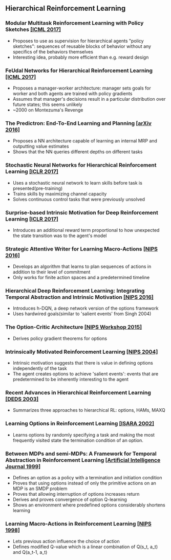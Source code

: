 ## Hierarchical Reinforcement Learning

### Modular Multitask Reinforcement Learning with Policy Sketches [[ICML 2017]](https://arxiv.org/pdf/1611.01796.pdf)
  - Proposes to use as supervision for hierarchical agents "policy sketches": sequences of reusable blocks of behavior without any specifics of the behaviors themselves
  - Interesting idea, probably more efficient than e.g. reward design
  
### FeUdal Networks for Hierarchical Reinforcement Learning [[ICML 2017]](https://arxiv.org/pdf/1703.01161.pdf)
  - Proposes a manager-worker architecture: manager sets goals for worker and both agents are trained with policy gradients
  - Assumes that manager's decisions result in a particular distribution over future states; this seems unlikely
  - ~2000 on Montezuma's Revenge

### The Predictron: End-To-End Learning and Planning [[arXiv 2016]](https://arxiv.org/pdf/1612.08810.pdf)
  - Proposes a NN architecture capable of learning an internal MRP and outputting value estimates
  - Shows that the NN queries different depths on different tasks
  
### Stochastic Neural Networks for Hierarchical Reinforcement Learning [[ICLR 2017]](https://arxiv.org/pdf/1704.03012.pdf)
  - Uses a stochastic neural network to learn skills before task is presented(pre-training)
  - Trains skills by maximizing channel capacity
  - Solves continuous control tasks that were previously unsolved
  
### Surprise-based Intrinsic Motivation for Deep Reinforcement Learning [[ICLR 2017]](https://arxiv.org/pdf/1703.01732.pdf)
  - Introduces an additional reward term proportional to how unexpected the state transition was to the agent's model
  
### Strategic Attentive Writer for Learning Macro-Actions [[NIPS 2016]](https://arxiv.org/pdf/1606.04695v1.pdf)
  - Develops an algorithm that learns to plan sequences of actions in addition to their level of commitment
  - Only works for finite action spaces and a predetermined timeline
  
### Hierarchical Deep Reinforcement Learning: Integrating Temporal Abstraction and Intrinsic Motivation [[NIPS 2016]](https://arxiv.org/pdf/1604.06057v2.pdf)
  - Introduces h-DQN, a deep network version of the options framework
  - Uses hardwired goals(similar to 'salient events' from Singh 2004)

### The Option-Critic Architecture [[NIPS Workshop 2015]](https://arxiv.org/pdf/1609.05140v1.pdf)
  - Derives policy gradient theorems for options

### Intrinsically Motivated Reinforcement Learning [[NIPS 2004]](http://web.eecs.umich.edu/~baveja/Papers/FinalNIPSIMRL.pdf)
  - Intrinsic motivation suggests that there is value in defining options independently of the task
  - The agent creates options to achieve 'salient events': events that are predetermined to be inherently interesting to the agent

### Recent Advances in Hierarchical Reinforcement Learning [[DEDS 2003]](http://www-anw.cs.umass.edu/pubs/2003/barto_m_DEDS03.pdf)
  - Summarizes three approaches to hierarchical RL: options, HAMs, MAXQ
  
### Learning Options in Reinforcement Learning [[ISARA 2002]](http://ftp.bstu.by/ai/To-dom/My_research/Papers-0/For-research/R-navigation/Grid-world/Good-one/stolle2002learning.pdf)
  - Learns options by randomly specifying a task and making the most frequently visited state the termination condition of an option.
  
### Between MDPs and semi-MDPs: A Framework for Temporal Abstraction in Reinforcement Learning [[Artificial Intelligence Journal 1999]](http://www-anw.cs.umass.edu/~barto/courses/cs687/Sutton-Precup-Singh-AIJ99.pdf)
  - Defines an option as a policy with a termination and initiation condition
  - Proves that using options instead of only the primitive actions on an MDP is an SMDP problem
  - Proves that allowing interruption of options increases return
  - Derives and proves convergence of option Q-learning
  - Shows an environment where predefined options considerably shortens learning
  
### Learning Macro-Actions in Reinforcement Learning [[NIPS 1998]](https://papers.nips.cc/paper/1586-learning-macro-actions-in-reinforcement-learning.pdf)
  - Lets previous action influence the choice of action
  - Defines modified Q-value which is a linear combination of Q(s_t, a_t) and Q(a_t-1, a_t)
